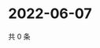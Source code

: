 # 2022-06-07

共 0 条

<!-- BEGIN WEIBO -->
<!-- 最后更新时间 Tue Jun 07 2022 14:01:12 GMT+0800 (China Standard Time) -->

<!-- END WEIBO -->
